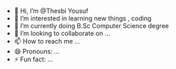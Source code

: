 - 👋 Hi, I’m @Thesbi Yousuf
- 👀 I’m interested in learning new things , coding
- 🌱 I’m currently doing B.Sc Computer Science degree
- 💞️ I’m looking to collaborate on ...
- 📫 How to reach me ...
- 😄 Pronouns: ...
- ⚡ Fun fact: ...

<!---
Thesbi/Thesbi is a ✨ special ✨ repository because its `README.md` (this file) appears on your GitHub profile.
You can click the Preview link to take a look at your changes.
--->
